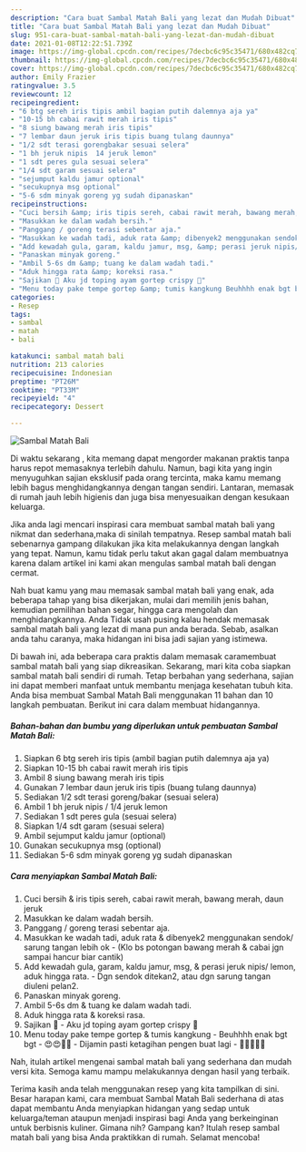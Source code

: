 ```yaml
---
description: "Cara buat Sambal Matah Bali yang lezat dan Mudah Dibuat"
title: "Cara buat Sambal Matah Bali yang lezat dan Mudah Dibuat"
slug: 951-cara-buat-sambal-matah-bali-yang-lezat-dan-mudah-dibuat
date: 2021-01-08T12:22:51.739Z
image: https://img-global.cpcdn.com/recipes/7decbc6c95c35471/680x482cq70/sambal-matah-bali-foto-resep-utama.jpg
thumbnail: https://img-global.cpcdn.com/recipes/7decbc6c95c35471/680x482cq70/sambal-matah-bali-foto-resep-utama.jpg
cover: https://img-global.cpcdn.com/recipes/7decbc6c95c35471/680x482cq70/sambal-matah-bali-foto-resep-utama.jpg
author: Emily Frazier
ratingvalue: 3.5
reviewcount: 12
recipeingredient:
- "6 btg sereh iris tipis ambil bagian putih dalemnya aja ya"
- "10-15 bh cabai rawit merah iris tipis"
- "8 siung bawang merah iris tipis"
- "7 lembar daun jeruk iris tipis buang tulang daunnya"
- "1/2 sdt terasi gorengbakar sesuai selera"
- "1 bh jeruk nipis  14 jeruk lemon"
- "1 sdt peres gula sesuai selera"
- "1/4 sdt garam sesuai selera"
- "sejumput kaldu jamur optional"
- "secukupnya msg optional"
- "5-6 sdm minyak goreng yg sudah dipanaskan"
recipeinstructions:
- "Cuci bersih &amp; iris tipis sereh, cabai rawit merah, bawang merah, daun jeruk"
- "Masukkan ke dalam wadah bersih."
- "Panggang / goreng terasi sebentar aja."
- "Masukkan ke wadah tadi, aduk rata &amp; dibenyek2 menggunakan sendok/ sarung tangan lebih ok  (Klo bs potongan bawang merah &amp; cabai jgn sampai hancur biar cantik)"
- "Add kewadah gula, garam, kaldu jamur, msg, &amp; perasi jeruk nipis/ lemon, aduk hingga rata.  Dgn sendok ditekan2, atau dgn sarung tangan diuleni pelan2."
- "Panaskan minyak goreng."
- "Ambil 5-6s dm &amp; tuang ke dalam wadah tadi."
- "Aduk hingga rata &amp; koreksi rasa."
- "Sajikan 🥰 Aku jd toping ayam gortep crispy 🤤"
- "Menu today pake tempe gortep &amp; tumis kangkung Beuhhhh enak bgt bgt 😍😍🤤🤤 Dijamin pasti ketagihan pengen buat lagi  🤣🤣🤭🙏😁"
categories:
- Resep
tags:
- sambal
- matah
- bali

katakunci: sambal matah bali 
nutrition: 213 calories
recipecuisine: Indonesian
preptime: "PT26M"
cooktime: "PT33M"
recipeyield: "4"
recipecategory: Dessert

---
```



![Sambal Matah Bali](https://img-global.cpcdn.com/recipes/7decbc6c95c35471/680x482cq70/sambal-matah-bali-foto-resep-utama.jpg)

Di waktu  sekarang , kita memang dapat mengorder makanan praktis tanpa harus repot memasaknya terlebih dahulu. Namun, bagi kita yang ingin menyuguhkan sajian eksklusif pada orang tercinta, maka kamu memang lebih bagus menghidangkannya dengan tangan sendiri. Lantaran, memasak di rumah jauh lebih higienis dan juga bisa menyesuaikan dengan kesukaan keluarga.

Jika anda lagi mencari inspirasi cara membuat sambal matah bali yang nikmat dan sederhana,maka di sinilah tempatnya. Resep sambal matah bali  sebenarnya gampang dilakukan jika kita melakukannya dengan langkah yang tepat. Namun, kamu tidak perlu takut akan gagal dalam membuatnya 
karena dalam artikel ini kami akan mengulas sambal matah bali dengan cermat.  



Nah buat kamu yang mau memasak sambal matah bali yang enak, ada beberapa tahap yang bisa dikerjakan, mulai dari memilih jenis bahan, kemudian pemilihan bahan segar, hingga cara mengolah dan menghidangkannya. Anda Tidak usah pusing kalau hendak memasak sambal matah bali yang lezat di mana pun anda berada. Sebab, asalkan anda  tahu caranya, maka hidangan ini bisa jadi sajian yang istimewa.

Di bawah ini, ada beberapa cara praktis  dalam memasak caramembuat sambal matah bali yang siap dikreasikan. Sekarang, mari kita coba siapkan sambal matah bali sendiri di rumah. Tetap berbahan yang sederhana, sajian ini dapat memberi manfaat untuk membantu menjaga kesehatan tubuh kita. Anda bisa membuat Sambal Matah Bali menggunakan 11 bahan dan 10 langkah pembuatan. Berikut ini cara dalam membuat hidangannya.

<!--inarticleads1-->

##### Bahan-bahan dan bumbu yang diperlukan untuk pembuatan Sambal Matah Bali:

1. Siapkan 6 btg sereh iris tipis (ambil bagian putih dalemnya aja ya)
1. Siapkan 10-15 bh cabai rawit merah iris tipis
1. Ambil 8 siung bawang merah iris tipis
1. Gunakan 7 lembar daun jeruk iris tipis (buang tulang daunnya)
1. Sediakan 1/2 sdt terasi goreng/bakar (sesuai selera)
1. Ambil 1 bh jeruk nipis / 1/4 jeruk lemon
1. Sediakan 1 sdt peres gula (sesuai selera)
1. Siapkan 1/4 sdt garam (sesuai selera)
1. Ambil sejumput kaldu jamur (optional)
1. Gunakan secukupnya msg (optional)
1. Sediakan 5-6 sdm minyak goreng yg sudah dipanaskan




<!--inarticleads2-->

##### Cara menyiapkan Sambal Matah Bali:

1. Cuci bersih &amp; iris tipis sereh, cabai rawit merah, bawang merah, daun jeruk
1. Masukkan ke dalam wadah bersih.
1. Panggang / goreng terasi sebentar aja.
1. Masukkan ke wadah tadi, aduk rata &amp; dibenyek2 menggunakan sendok/ sarung tangan lebih ok  - (Klo bs potongan bawang merah &amp; cabai jgn sampai hancur biar cantik)
1. Add kewadah gula, garam, kaldu jamur, msg, &amp; perasi jeruk nipis/ lemon, aduk hingga rata.  - Dgn sendok ditekan2, atau dgn sarung tangan diuleni pelan2.
1. Panaskan minyak goreng.
1. Ambil 5-6s dm &amp; tuang ke dalam wadah tadi.
1. Aduk hingga rata &amp; koreksi rasa.
1. Sajikan 🥰 - Aku jd toping ayam gortep crispy 🤤
1. Menu today pake tempe gortep &amp; tumis kangkung - Beuhhhh enak bgt bgt - 😍😍🤤🤤 - Dijamin pasti ketagihan pengen buat lagi  - 🤣🤣🤭🙏😁




Nah, itulah artikel mengenai  sambal matah bali  yang sederhana dan mudah versi kita. Semoga kamu mampu melakukannya dengan hasil yang terbaik. 

Terima kasih anda telah menggunakan resep yang kita tampilkan di sini. Besar harapan kami, cara membuat  Sambal Matah Bali sederhana di atas dapat membantu Anda menyiapkan hidangan yang sedap untuk keluarga/teman ataupun menjadi inspirasi bagi Anda yang berkeinginan untuk berbisnis kuliner. Gimana nih? Gampang kan? Itulah resep sambal matah bali yang bisa Anda praktikkan di rumah. Selamat mencoba!

